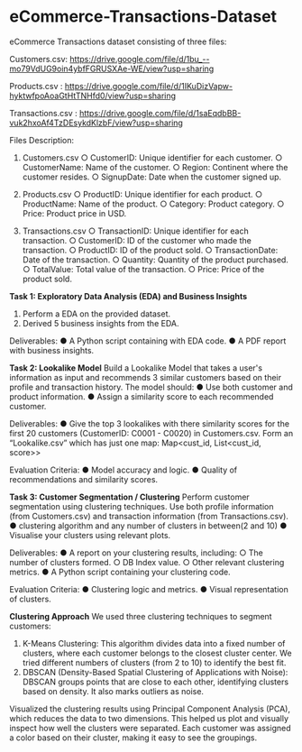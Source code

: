 # eCommerce-Transactions-Dataset
eCommerce Transactions dataset consisting of three files:

Customers.csv:
https://drive.google.com/file/d/1bu_--mo79VdUG9oin4ybfFGRUSXAe-WE/view?usp=sharing

Products.csv :
https://drive.google.com/file/d/1IKuDizVapw-hyktwfpoAoaGtHtTNHfd0/view?usp=sharing

Transactions.csv :
https://drive.google.com/file/d/1saEqdbBB-vuk2hxoAf4TzDEsykdKlzbF/view?usp=sharing

Files Description:
1. Customers.csv
○ CustomerID: Unique identifier for each customer.
○ CustomerName: Name of the customer.
○ Region: Continent where the customer resides.
○ SignupDate: Date when the customer signed up.

2. Products.csv
○ ProductID: Unique identifier for each product.
○ ProductName: Name of the product.
○ Category: Product category.
○ Price: Product price in USD.

3. Transactions.csv
○ TransactionID: Unique identifier for each transaction.
○ CustomerID: ID of the customer who made the transaction.
○ ProductID: ID of the product sold.
○ TransactionDate: Date of the transaction.
○ Quantity: Quantity of the product purchased.
○ TotalValue: Total value of the transaction.
○ Price: Price of the product sold.

**Task 1: Exploratory Data Analysis (EDA) and Business Insights**
1. Perform a EDA on the provided dataset.
2. Derived 5 business insights from the EDA.

Deliverables:
● A Python script containing with EDA code.
● A PDF report with business insights.


**Task 2: Lookalike Model**
Build a Lookalike Model that takes a user's information as input and recommends 3 similar customers based on their profile and transaction history. 
The model should:
● Use both customer and product information.
● Assign a similarity score to each recommended customer.

Deliverables:
● Give the top 3 lookalikes with there similarity scores for the first 20 customers (CustomerID: C0001 - C0020) in Customers.csv. Form an “Lookalike.csv” 
which has just one map: Map<cust_id, List<cust_id, score>>

Evaluation Criteria:
● Model accuracy and logic.
● Quality of recommendations and similarity scores.


**Task 3: Customer Segmentation / Clustering**
Perform customer segmentation using clustering techniques. Use both profile information (from Customers.csv) and transaction information (from Transactions.csv).
● clustering algorithm and any number of clusters in between(2 and 10)
● Visualise your clusters using relevant plots.

Deliverables:
● A report on your clustering results, including:
○ The number of clusters formed.
○ DB Index value.
○ Other relevant clustering metrics.
● A Python script containing your clustering code.

Evaluation Criteria:
● Clustering logic and metrics.
● Visual representation of clusters.

**Clustering Approach**
We used three clustering techniques to segment customers:
1.	K-Means Clustering: This algorithm divides data into a fixed number of clusters, where each customer belongs to the closest cluster center. We tried different numbers of clusters (from 2 to 10) to identify the best fit.
2.	DBSCAN (Density-Based Spatial Clustering of Applications with Noise): DBSCAN groups points that are close to each other, identifying clusters based on density. It also marks outliers as noise.

Visualized the clustering results using Principal Component Analysis (PCA), which reduces the data to two dimensions. This helped us plot and visually inspect how well the clusters were separated. Each customer was assigned a color based on their cluster, making it easy to see the groupings.
